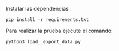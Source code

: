 Instalar las dependencias :
```
pip install -r requirements.txt 
```
Para realizar la prueba ejecute el comando:

```
python3 load__export_data.py
```